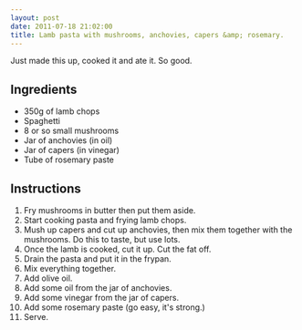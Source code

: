 ```yaml
---
layout: post
date: 2011-07-18 21:02:00
title: Lamb pasta with mushrooms, anchovies, capers &amp; rosemary.
---
```


Just made this up, cooked it and ate it. So good.

## Ingredients ##

* 350g of lamb chops
* Spaghetti
* 8 or so small mushrooms
* Jar of anchovies (in oil)
* Jar of capers (in vinegar)
* Tube of rosemary paste

## Instructions ##

1. Fry mushrooms in butter then put them aside.
2. Start cooking pasta and frying lamb chops.
3. Mush up capers and cut up anchovies, then mix them together with the mushrooms. Do this to taste, but use lots.
4. Once the lamb is cooked, cut it up. Cut the fat off.
5. Drain the pasta and put it in the frypan.
6. Mix everything together.
7. Add olive oil.
8. Add some oil from the jar of anchovies.
9. Add some vinegar from the jar of capers.
10. Add some rosemary paste (go easy, it's strong.)
11. Serve.